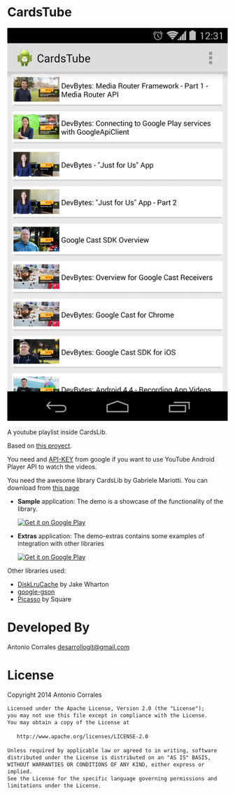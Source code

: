 CardsTube
=========
![Logo](YoutubeInCardLibs/capture.png)

A youtube playlist inside CardsLib.

Based on [this proyect](https://github.com/akoscz/YouTubePlaylist).

You need and [API-KEY](https://developers.google.com/youtube/android/player/register) from google if you want to use YouTube Android Player API to watch the videos.

You need the awesome library CardsLib by Gabriele Mariotti.
You can download from [this page](https://github.com/gabrielemariotti/cardslib)
* **Sample** application: The demo is a showcase of the functionality of the library.

	 [![Get it on Google Play](http://www.android.com/images/brand/get_it_on_play_logo_small.png)](https://play.google.com/store/apps/details?id=it.gmariotti.cardslib.demo)
	 
* **Extras** application: The demo-extras contains some examples of integration with other libraries
	
	[![Get it on Google Play](http://www.android.com/images/brand/get_it_on_play_logo_small.png)](https://play.google.com/store/apps/details?id=it.gmariotti.cardslib.demo.extras)


Other libraries used:
- [DiskLruCache](https://github.com/JakeWharton) by Jake Wharton
- [google-gson](https://code.google.com/p/google-gson/downloads/list)
- [Picasso](https://github.com/square/picasso) by Square





Developed By
============

Antonio Corrales desarrollogit@gmail.com


License
=======

Copyright 2014 Antonio Corrales

    Licensed under the Apache License, Version 2.0 (the "License");
    you may not use this file except in compliance with the License.
    You may obtain a copy of the License at

       http://www.apache.org/licenses/LICENSE-2.0

    Unless required by applicable law or agreed to in writing, software
    distributed under the License is distributed on an "AS IS" BASIS,
    WITHOUT WARRANTIES OR CONDITIONS OF ANY KIND, either express or implied.
    See the License for the specific language governing permissions and
    limitations under the License.
